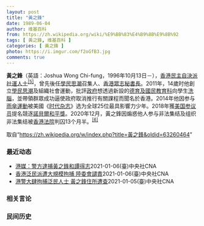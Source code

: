 ```yaml
---
layout: post
title: "黃之鋒"
date: 1989-06-04
author: 维基百科
from: https://zh.wikipedia.org/wiki/%E9%BB%83%E4%B9%8B%E9%8B%92
tags: [ 黃之鋒, 维基百科 ]
categories: [ 黃之鋒 ]
photo: https://i.imgur.com/f2oGfB3.jpg
comments: true
---
```

<div class="mw-parser-output"><div id="noteTA-1570c39f" class="noteTA"><div class="noteTA-local"><div data-noteta-code="zh-cn:失读症; zh-tw:失讀症; zh-hk:閱讀障礙;"></div><div data-noteta-code="zh-cn:短信; zh-tw:簡訊; zh-hk:短訊;"></div><div data-noteta-code="zh-cn:Facebook; zh-tw:臉書; zh-hk:Facebook;"></div><div data-noteta-code="啓"></div></div></div>

<p><b>黃之鋒</b>（英語：<span lang="en">Joshua Wong Chi-fung</span>，1996年10月13日<span class="useeditintro" title="Template:BLP editintro">－</span>），<a href="/wiki/%E9%A6%99%E6%B8%AF" title="香港">香港</a><a href="/wiki/%E6%B0%91%E4%B8%BB%E8%87%AA%E6%B1%BA%E6%B4%BE" class="mw-redirect" title="民主自決派">民主自決派</a><a href="/wiki/%E7%A4%BE%E6%9C%83%E9%81%8B%E5%8B%95" title="社會運動">社運人士</a><sup id="cite_ref-5" class="reference"><a href="#cite_note-5">[5]</a></sup>，曾先後任<a href="/wiki/%E5%AD%B8%E6%B0%91%E6%80%9D%E6%BD%AE" title="學民思潮">學民思潮</a>召集人、<a href="/wiki/%E9%A6%99%E6%B8%AF%E7%9C%BE%E5%BF%97" title="香港眾志">香港眾志</a><a href="/wiki/%E7%A7%98%E6%9B%B8%E9%95%B7" title="秘書長">秘書長</a>。2011年，14歲时他創立<a href="/wiki/%E5%AD%B8%E6%B0%91%E6%80%9D%E6%BD%AE" title="學民思潮">學民思潮</a>及組織社會運動，批評<a href="/wiki/%E9%A6%99%E6%B8%AF%E7%89%B9%E5%88%A5%E8%A1%8C%E6%94%BF%E5%8D%80%E6%94%BF%E5%BA%9C" title="香港特別行政區政府">政府</a>想透過新設的<a href="/wiki/%E5%BE%B7%E8%82%B2%E5%8F%8A%E5%9C%8B%E6%B0%91%E6%95%99%E8%82%B2%E7%A7%91" title="德育及國民教育科">德育及國民教育科</a>向學生<a href="/wiki/%E6%B4%97%E8%85%A6" title="洗腦">洗腦</a>，並帶領群眾成功逼使政府取消推行有關課程而聞名於香港。2014年他因参与<a href="/wiki/%E9%9B%A8%E5%82%98%E9%81%8B%E5%8B%95" class="mw-redirect" title="雨傘運動">雨傘運動</a>被美國《<a href="/wiki/%E6%97%B6%E4%BB%A3%E6%9D%82%E5%BF%97" class="mw-redirect" title="时代杂志">时代杂志</a>》选为全球25位最具影響力少年。2018年獲<a href="/wiki/%E7%BE%8E%E5%9C%8B%E5%8F%83%E8%AD%B0%E9%99%A2" class="mw-redirect" title="美國參議院">美国参议员</a>提名競逐<a href="/wiki/%E8%AB%BE%E8%B2%9D%E7%88%BE%E5%92%8C%E5%B9%B3%E7%8D%8E" class="mw-redirect" title="諾貝爾和平獎">諾貝爾和平獎</a>。2020年12月，黃之鋒因煽惑他人参与非法集结及组织非法集结被<a href="/wiki/%E9%A6%99%E6%B8%AF%E6%B3%95%E9%99%A2" class="mw-redirect" title="香港法院">香港法院</a>判囚13个月半。<sup id="cite_ref-6" class="reference"><a href="#cite_note-6">[6]</a></sup>
</p>
</div><noscript><img src="//zh.wikipedia.org/wiki/Special:CentralAutoLogin/start?type=1x1" alt="" title="" width="1" height="1" style="border: none; position: absolute;"></noscript>
<div class="printfooter">取自“<a dir="ltr" href="https://zh.wikipedia.org/w/index.php?title=黃之鋒&amp;oldid=63260464">https://zh.wikipedia.org/w/index.php?title=黃之鋒&amp;oldid=63260464</a>”</div><div id="recent-news"><h3>最近动态</h3><ul><li><a href="https://nodebe4.github.io/waimei/2021-01-06/%E6%B8%AF%E5%AA%92-%E8%AD%A6%E6%96%B9%E9%80%AE%E6%8D%95%E9%BB%83%E4%B9%8B%E9%8B%92%E5%92%8C%E8%AD%9A%E5%BE%97%E5%BF%97" title="港媒：警方逮捕黃之鋒和譚得志—— 據報導，香港警方繼6日大規模拘捕53名泛民主派人士後，7日再拘捕前眾志秘書長黃之鋒（左）及人民力量副主席譚得志（右）。（左圖為中央社檔案照片；右圖取自譚得志臉書...">港媒：警方逮捕黃之鋒和譚得志</a><time>2021-01-06</time><a class="tag">(臺)中央社CNA</a></li>
<li><a href="https://nodebe4.github.io/waimei/2021-01-06/%E9%A6%99%E6%B8%AF%E6%B3%9B%E6%B0%91%E6%B4%BE%E9%81%AD%E5%A4%A7%E8%A6%8F%E6%A8%A1%E6%8B%98%E6%8D%95-%E9%99%B8%E5%A7%94%E6%9C%83%E8%AD%B4%E8%B2%AC" title="香港泛民派遭大規模拘捕 陸委會譴責—— （中央社記者賴言曦台北6日電）香港警方今晨大規模拘捕逾50名泛民主派人士，並搜查支持泛民立場的媒體，服刑中的前香港眾志祕書長黃之鋒住所也遭查。陸委會對此表...">香港泛民派遭大規模拘捕 陸委會譴責</a><time>2021-01-06</time><a class="tag">(臺)中央社CNA</a></li>
<li><a href="https://nodebe4.github.io/waimei/2021-01-05/%E6%B8%AF%E8%AD%A6%E5%A4%A7%E8%82%86%E6%8B%98%E6%8D%95%E6%B3%9B%E6%B0%91%E4%BA%BA%E5%A3%AB-%E9%BB%83%E4%B9%8B%E9%8B%92%E4%BD%8F%E6%89%80%E9%81%AD%E6%9F%A5" title="港警大肆拘捕泛民人士 黃之鋒住所遭查—— （中央社記者張謙香港6日電）香港警方今早大肆拘捕超過50名泛民主派人士，指他們涉嫌顛覆國家政權，正在服刑的前香港眾志秘書長黃之鋒的住所也遭到搜查。 黃之...">港警大肆拘捕泛民人士 黃之鋒住所遭查</a><time>2021-01-05</time><a class="tag">(臺)中央社CNA</a></li>
</ul></div><div id="open-opinion"><h3>相关言论</h3><ul></ul></div><div id="mjls-record"><h3>民间历史</h3><ul></ul></div>